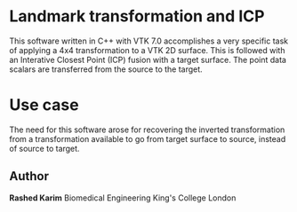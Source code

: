 # Landmark transformation and ICP

This software written in C++ with VTK 7.0 accomplishes a very specific task of applying a 4x4 transformation to a VTK 2D surface. This is followed with an Interative Closest Point (ICP) fusion with a target surface. The point data scalars are transferred from the source to the target. 

# Use case 
The need for this software arose for recovering the inverted transformation from a transformation available to go from target surface to source, instead of source to target. 

## Author
**Rashed Karim**
Biomedical Engineering
King's College London 

